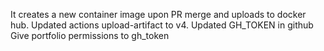 It creates a new container image upon PR merge and uploads to docker hub.
Updated actions upload-artifact to v4.
Updated GH_TOKEN in github
Give portfolio permissions to gh_token
